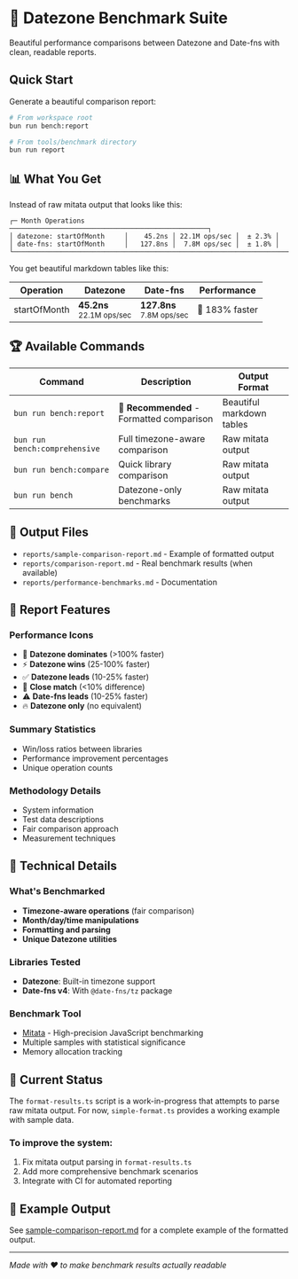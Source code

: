 # 🚀 Datezone Benchmark Suite

Beautiful performance comparisons between Datezone and Date-fns with clean, readable reports.

## Quick Start

Generate a beautiful comparison report:

```bash
# From workspace root
bun run bench:report

# From tools/benchmark directory  
bun run report
```

## 📊 What You Get

Instead of raw mitata output that looks like this:
```
┌─ Month Operations ──────────────────────────────────────────────────┐
│ datezone: startOfMonth     │    45.2ns │ 22.1M ops/sec │  ± 2.3% │
│ date-fns: startOfMonth     │   127.8ns │  7.8M ops/sec │  ± 1.8% │
└──────────────────────────────────────────────────────────────────────┘
```

You get beautiful markdown tables like this:

| Operation | Datezone | Date-fns | Performance |
|-----------|----------|----------|-------------|
| startOfMonth | **45.2ns**<br/><sub>22.1M ops/sec</sub> | **127.8ns**<br/><sub>7.8M ops/sec</sub> | 🚀 183% faster |

## 🏆 Available Commands

| Command | Description | Output Format |
|---------|-------------|---------------|
| `bun run bench:report` | 🌟 **Recommended** - Formatted comparison | Beautiful markdown tables |
| `bun run bench:comprehensive` | Full timezone-aware comparison | Raw mitata output |
| `bun run bench:compare` | Quick library comparison | Raw mitata output |
| `bun run bench` | Datezone-only benchmarks | Raw mitata output |

## 📁 Output Files

- `reports/sample-comparison-report.md` - Example of formatted output
- `reports/comparison-report.md` - Real benchmark results (when available)
- `reports/performance-benchmarks.md` - Documentation

## 🎯 Report Features

### Performance Icons
- 🚀 **Datezone dominates** (>100% faster)
- ⚡ **Datezone wins** (25-100% faster)  
- ✅ **Datezone leads** (10-25% faster)
- 🤝 **Close match** (<10% difference)
- ⚠️ **Date-fns leads** (10-25% faster)
- 🔥 **Datezone only** (no equivalent)

### Summary Statistics
- Win/loss ratios between libraries
- Performance improvement percentages
- Unique operation counts

### Methodology Details
- System information
- Test data descriptions
- Fair comparison approach
- Measurement techniques

## 🔧 Technical Details

### What's Benchmarked
- **Timezone-aware operations** (fair comparison)
- **Month/day/time manipulations** 
- **Formatting and parsing**
- **Unique Datezone utilities**

### Libraries Tested
- **Datezone**: Built-in timezone support
- **Date-fns v4**: With `@date-fns/tz` package

### Benchmark Tool
- [Mitata](https://github.com/evanwashere/mitata) - High-precision JavaScript benchmarking
- Multiple samples with statistical significance
- Memory allocation tracking

## 🚧 Current Status

The `format-results.ts` script is a work-in-progress that attempts to parse raw mitata output. For now, `simple-format.ts` provides a working example with sample data.

### To improve the system:
1. Fix mitata output parsing in `format-results.ts`
2. Add more comprehensive benchmark scenarios
3. Integrate with CI for automated reporting

## 🎨 Example Output

See [sample-comparison-report.md](reports/sample-comparison-report.md) for a complete example of the formatted output.

---

*Made with ❤️ to make benchmark results actually readable*

